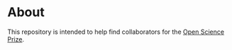 # About
This repository is intended to help find collaborators for the [Open Science Prize](https://www.openscienceprize.org/).
